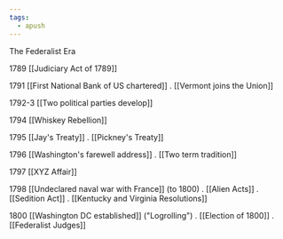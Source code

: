 ```yaml
---
tags:
  - apush
---
```

The Federalist Era

1789 [[Judiciary Act of 1789]]

1791 [[First National Bank of US chartered]]
.
	[[Vermont joins the Union]]

1792-3 [[Two political parties develop]]

1794 [[Whiskey Rebellion]]

1795 [[Jay's Treaty]]
.
	[[Pickney's Treaty]]

1796 [[Washington's farewell address]]
.
	[[Two term tradition]]

1797 [[XYZ Affair]]

1798 [[Undeclared naval war with France]] (to 1800)
.
	[[Alien Acts]]
.
	[[Sedition Act]]
.
	[[Kentucky and Virginia Resolutions]]

1800 [[Washington DC established]] ("Logrolling")
.
	[[Election of 1800]]
.
	[[Federalist Judges]]
